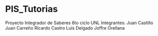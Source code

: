 # PIS_Tutorias
Proyecto Integrador de Saberes 6to ciclo UNL
Integrantes:
Juan Castillo
Juan Carreño
Ricardo Castro 
Luis Delgado
Joffre Orellana
